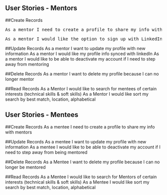 User Stories - Mentors
--------------------
##Create Records
<pre>As a mentor I need to create a profile to share my info with mentees</pre>
<pre>As a mentor I would like the option to sign up with LinkedIn or regular form</pre>


##Update Records
As a mentor I want to update my profile with new information
As a mentor I would like my profile info synced with linkedIn
As a mentor I would like to be able to deactivate my account if I need to step away from mentoring


##Delete Records
As a mentor I want to delete my profile because I can no longer mentor

##Read Records
As a Mentor I would like to search for mentees of certain interests (technical skills & soft skills)
As a Mentor I would like sort my search by best match, location, alphabetical


User Stories - Mentees
--------------------

##Create Records
As a mentee I need to create a profile to share my info with mentors

##Update Records
As a mentee I want to update my profile with new information
As a mentee I would like to be able to deactivate my account if I need to step away from being mentored

##Delete Records
As a Mentee I want to delete my profile because I can no longer be mentored

##Read Records
As a Mentee I would like to search for Mentors of certain interests (technical skills & soft skills)
As a Mentee I would like sort my search by best match, location, alphabetical
